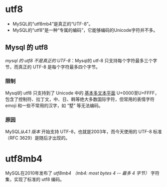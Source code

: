 # utf8
-   MySQL的“utf8mb4”是真正的“UTF-8”。
-   MySQL的“utf8”是一种“专属的编码”，它能够编码的Unicode字符并不多。
## Mysql 的 utf8
*mysql 的 utf8 不是真正的 UTF-8*：Mysql的 utf-8 只支持每个字符最多三个字节，而真正的 UTF-8 是每个字符最多四个字节。


### 限制
Mysql的 utf8 只支持到了 Unicode 中的 [基本多文本平面](https://zh.wikipedia.org/wiki/Unicode%E5%AD%97%E7%AC%A6%E5%B9%B3%E9%9D%A2%E6%98%A0%E5%B0%84) U+0000至U+FFFF，包含了控制符、拉丁文，中、日、韩等绝大多数国际字符，但常用的表情字符 emoji 和一些不常用的汉字，如 “墅” 等无法编码。


### 原因
MySQL从*4.1 版本* 开始支持 UTF-8，也就是2003年，而今天使用的 UTF-8 标准（RFC 3629）是随后才出现的。


# utf8mb4
MySQL在2010年发布了 *utf8mb4 （mb4: most bytes 4 -- 最多 4 字节）* 字符集，实现了标准的 utf8 编码。

